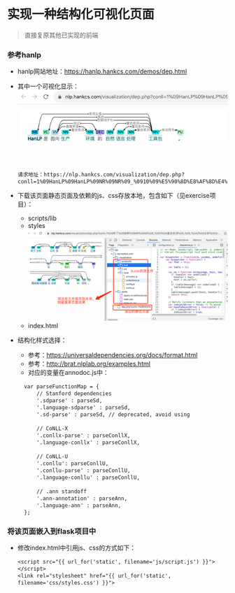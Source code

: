 # 实现一种结构化可视化页面
> 直接复原其他已实现的前端

### 参考hanlp

- hanlp网站地址：https://hanlp.hankcs.com/demos/dep.html


- 其中一个可视化显示：
  ![img.png](img.png)
  ```
  请求地址：https://nlp.hankcs.com/visualization/dep.php?conll=1%09HanLP%09HanLP%09NR%09NR%09_%0910%09%E5%90%8D%E8%AF%8D%E4%B8%BB%E8%AF%AD%09_%09_%0A2%09%E6%98%AF%09%E6%98%AF%09VC%09VC%09_%0910%09%E7%B3%BB%E5%8A%A8%09_%09_%0A3%09%E9%9D%A2%E5%90%91%09%E9%9D%A2%E5%90%91%09VV%09VV%09_%0910%09%E5%BD%A2%E5%AE%B9%E8%AF%8D%E5%AD%90%E5%8F%A5%09_%09_%0A4%09%E7%94%9F%E4%BA%A7%09%E7%94%9F%E4%BA%A7%09NN%09NN%09_%095%09%E5%A4%8D%E5%90%88%E5%90%8D%E8%AF%8D%09_%09_%0A5%09%E7%8E%AF%E5%A2%83%09%E7%8E%AF%E5%A2%83%09NN%09NN%09_%093%09%E7%9B%B4%E6%8E%A5%E5%AE%BE%E8%AF%AD%09_%09_%0A6%09%E7%9A%84%09%E7%9A%84%09DEC%09DEC%09_%093%09%E6%A0%87%E8%AE%B0%09_%09_%0A7%09%E8%87%AA%E7%84%B6%09%E8%87%AA%E7%84%B6%09NN%09NN%09_%0910%09%E5%A4%8D%E5%90%88%E5%90%8D%E8%AF%8D%09_%09_%0A8%09%E8%AF%AD%E8%A8%80%09%E8%AF%AD%E8%A8%80%09NN%09NN%09_%0910%09%E5%A4%8D%E5%90%88%E5%90%8D%E8%AF%8D%09_%09_%0A9%09%E5%A4%84%E7%90%86%09%E5%A4%84%E7%90%86%09NN%09NN%09_%0910%09%E5%A4%8D%E5%90%88%E5%90%8D%E8%AF%8D%09_%09_%0A10%09%E5%B7%A5%E5%85%B7%E5%8C%85%09%E5%B7%A5%E5%85%B7%E5%8C%85%09NN%09NN%09_%090%09%E6%A0%B9%09_%09_%0A11%09%E3%80%82%09%E3%80%82%09PU%09PU%09_%0910%09%E6%A0%87%E7%82%B9%E7%AC%A6%E5%8F%B7%09_%09_%0A&download=0
  ```
- 下载该页面静态页面及依赖的js、css存放本地，包含如下（见exercise项目）：
    - scripts/lib
    - styles
    ![img_1.png](img_1.png)
    - index.html
  
- 结构化样式选择：
  - 参考：https://universaldependencies.org/docs/format.html
  - 参考：http://brat.nlplab.org/examples.html
  - 对应的变量在annodoc.js中：
  ```
    var parseFunctionMap = {
        // Stanford dependencies
        '.sdparse' : parseSd,
        '.language-sdparse' : parseSd, 
        '.sd-parse' : parseSd, // deprecated, avoid using

        // CoNLL-X
        '.conllx-parse' : parseConllX,
        '.language-conllx' : parseConllX,

        // CoNLL-U
        '.conllu': parseConllU,
        '.conllu-parse' : parseConllU,
        '.language-conllu' : parseConllU,

        // .ann standoff
        '.ann-annotation' : parseAnn,
        '.language-ann' : parseAnn,
    };
  ```
  
      
### 将该页面嵌入到flask项目中

- 修改index.html中引用js、css的方式如下：
  ```
  <script src="{{ url_for('static', filename='js/script.js') }}"></script>
  <link rel="stylesheet" href="{{ url_for('static', filename='css/styles.css') }}">
  ```
